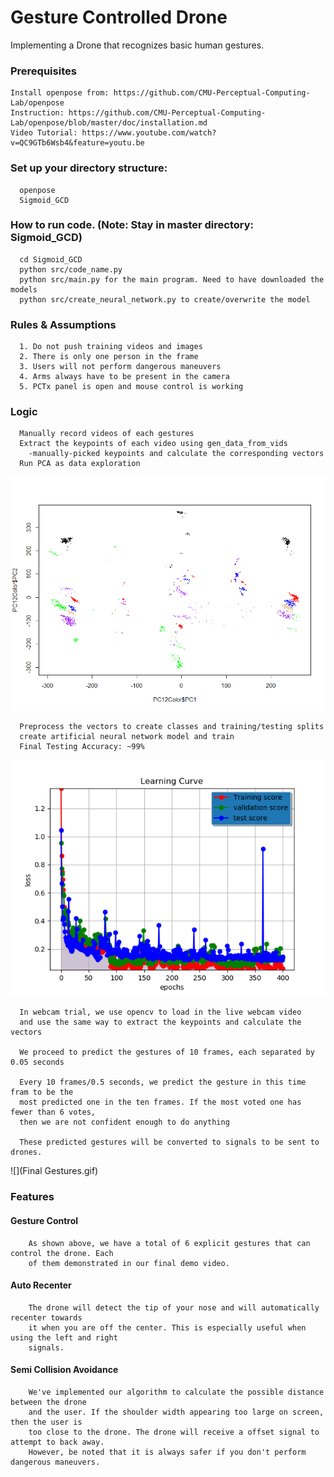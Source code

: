 # Gesture Controlled Drone

Implementing a Drone that recognizes basic human gestures.

### Prerequisites

```
Install openpose from: https://github.com/CMU-Perceptual-Computing-Lab/openpose
Instruction: https://github.com/CMU-Perceptual-Computing-Lab/openpose/blob/master/doc/installation.md
Video Tutorial: https://www.youtube.com/watch?v=QC9GTb6Wsb4&feature=youtu.be
```

### Set up your directory structure:

```
  openpose
  Sigmoid_GCD
```

### How to run code. (Note: Stay in master directory: Sigmoid_GCD)

```
  cd Sigmoid_GCD
  python src/code_name.py
  python src/main.py for the main program. Need to have downloaded the models
  python src/create_neural_network.py to create/overwrite the model
```

### Rules & Assumptions
```
  1. Do not push training videos and images
  2. There is only one person in the frame
  3. Users will not perform dangerous maneuvers
  4. Arms always have to be present in the camera
  5. PCTx panel is open and mouse control is working
```

### Logic

```
  Manually record videos of each gestures
  Extract the keypoints of each video using gen_data_from_vids
    -manually-picked keypoints and calculate the corresponding vectors
  Run PCA as data exploration
```

![](Rplot.png)

```
  Preprocess the vectors to create classes and training/testing splits
  create artificial neural network model and train
  Final Testing Accuracy: ~99%
```

![](learning%20curve.png)

```
  In webcam trial, we use opencv to load in the live webcam video 
  and use the same way to extract the keypoints and calculate the vectors
  
  We proceed to predict the gestures of 10 frames, each separated by 0.05 seconds
  
  Every 10 frames/0.5 seconds, we predict the gesture in this time fram to be the 
  most predicted one in the ten frames. If the most voted one has fewer than 6 votes,
  then we are not confident enough to do anything

  These predicted gestures will be converted to signals to be sent to drones.
```

![](Final Gestures.gif)

### Features
#### Gesture Control
```
    As shown above, we have a total of 6 explicit gestures that can control the drone. Each
    of them demonstrated in our final demo video.
```
#### Auto Recenter
```
    The drone will detect the tip of your nose and will automatically recenter towards
    it when you are off the center. This is especially useful when using the left and right
    signals.
```
#### Semi Collision Avoidance
```
    We've implemented our algorithm to calculate the possible distance between the drone
    and the user. If the shoulder width appearing too large on screen, then the user is
    too close to the drone. The drone will receive a offset signal to attempt to back away.
    However, be noted that it is always safer if you don't perform dangerous maneuvers.
```
